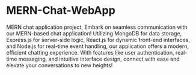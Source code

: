 # MERN-Chat-WebApp
  MERN chat application project, Embark on seamless communication with our MERN-based chat application! Utilizing MongoDB for data storage, Express.js for server-side logic, React.js for dynamic front-end interfaces, and Node.js for real-time event handling, our application offers a modern, efficient chatting experience. With features like user authentication, real-time messaging, and intuitive interface design, connect with ease and elevate your conversations to new heights!
